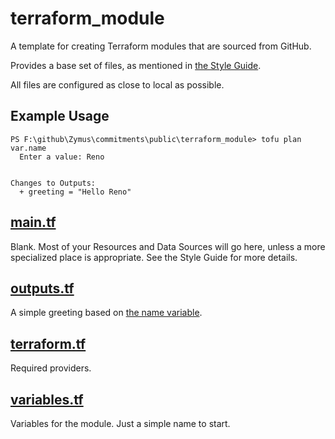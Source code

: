 # terraform_module
A template for creating Terraform modules that are sourced from GitHub.

Provides a base set of files, as mentioned in [the Style Guide](https://developer.hashicorp.com/terraform/language/style#file-names).

All files are configured as close to local as possible.

## Example Usage
```shell
PS F:\github\Zymus\commitments\public\terraform_module> tofu plan
var.name
  Enter a value: Reno


Changes to Outputs:
  + greeting = "Hello Reno"
```

## [main.tf](main.tf)
Blank. Most of your Resources and Data Sources will go here, unless a more specialized place is appropriate. See the
Style Guide for more details.

## [outputs.tf](outputs.tf)
A simple greeting based on [the name variable](variables.tf).

## [terraform.tf](terraform.tf)
Required providers.

## [variables.tf](variables.tf)
Variables for the module. Just a simple name to start.
